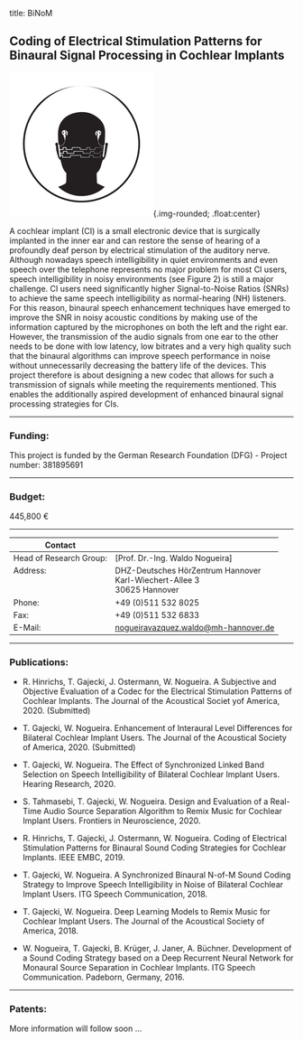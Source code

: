 title: BiNoM

## Coding of Electrical Stimulation Patterns for Binaural Signal Processing in Cochlear Implants


![Abstract logo of a head with two CIs on each side and symbolic digital signals exchanged between each side](binomlogo_1.png){.img-rounded; .float:center}

A cochlear implant (CI) is a small electronic device that is surgically implanted in the inner ear and can restore the sense of hearing of a profoundly deaf person by electrical
stimulation of the auditory nerve. Although nowadays speech intelligibility in quiet environments and even speech over the telephone represents no major problem for most CI users, speech intelligibility in noisy environments (see Figure 2) is still a major challenge. CI users need significantly higher Signal-to-Noise Ratios (SNRs) to achieve the same speech intelligibility as normal-hearing (NH) listeners. For this reason, binaural speech enhancement techniques have emerged to improve the SNR in noisy acoustic conditions by making use of the information captured by the microphones on both the left and the right ear. However, the transmission of the audio signals from one ear to the other needs to be done with low latency, low bitrates and a very high quality such that the binaural algorithms can improve speech performance in noise without unnecessarily decreasing the battery life of the devices. This project therefore is about designing a new codec that allows for such a transmission of signals while meeting the requirements mentioned. This enables the additionally aspired development of enhanced binaural signal processing strategies for CIs.

---

### Funding:
This project is funded by the German Research Foundation (DFG) - Project number: 381895691

---

### Budget:
445,800 €

---

| Contact                 |                            |
| ------------------------|--------------------------- |
| Head of Research Group:<br>  |[Prof. Dr.-Ing. Waldo Nogueira]|
| Address: <br><br><br>   | DHZ-Deutsches HörZentrum Hannover<br> Karl-Wiechert-Allee 3 <br> 30625 Hannover |
| Phone:                  | +49 (0)511 532 8025 |
| Fax:                    | +49 (0)511 532 6833 |
| E-Mail:                 |<nogueiravazquez.waldo@mh-hannover.de>|

---
    
### Publications:

- R. Hinrichs, T. Gajecki, J. Ostermann, W. Nogueira. A Subjective and Objective Evaluation of a Codec for the Electrical Stimulation Patterns of Cochlear Implants. The Journal of the Acoustical Societ yof America, 2020. (Submitted)

- T. Gajecki, W. Nogueira. Enhancement of Interaural Level Differences for Bilateral Cochlear Implant Users. The Journal of the Acoustical Society of America, 2020. (Submitted)

- T. Gajecki, W. Nogueira. The Effect of Synchronized Linked Band Selection on Speech Intelligibility of Bilateral Cochlear Implant Users. Hearing Research, 2020.

- S. Tahmasebi, T. Gajecki, W. Nogueira. Design and Evaluation of a Real-Time Audio Source Separation Algorithm to Remix Music for Cochlear Implant Users. Frontiers in Neuroscience, 2020.

- R. Hinrichs, T. Gajecki, J. Ostermann, W. Nogueira. Coding of Electrical Stimulation Patterns for Binaural Sound Coding Strategies for Cochlear Implants. IEEE EMBC, 2019.

- T. Gajecki, W. Nogueira. A Synchronized Binaural N-of-M Sound Coding Strategy to Improve Speech Intelligibility in Noise of Bilateral Cochlear Implant Users. ITG Speech Communication, 2018.

- T. Gajecki, W. Nogueira. Deep Learning Models to Remix Music for Cochlear Implant Users. The Journal of the Acoustical Society of America, 2018.

- W. Nogueira, T. Gajecki, B. Krüger, J. Janer, A. Büchner. Development of a Sound Coding Strategy based on a Deep Recurrent Neural Network for Monaural Source Separation in Cochlear Implants. ITG Speech Communication. Padeborn, Germany, 2016.
 

---

### Patents: 
More information will follow soon ...

    
    

